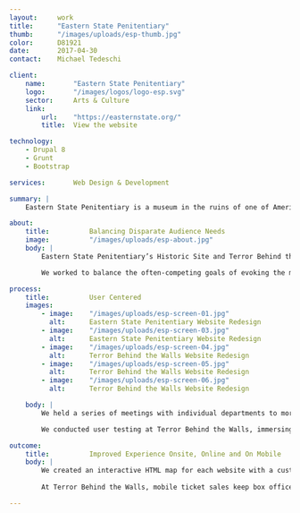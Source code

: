 ```yaml
---
layout:     work
title:      "Eastern State Penitentiary"
thumb:      "/images/uploads/esp-thumb.jpg"
color:      D81921
date:       2017-04-30
contact:    Michael Tedeschi

client:
    name:       "Eastern State Penitentiary"
    logo:       "/images/logos/logo-esp.svg"
    sector:     Arts & Culture
    link:   
        url:    "https://easternstate.org/"
        title:  View the website

technology:
    - Drupal 8
    - Grunt
    - Bootstrap

services:       Web Design & Development

summary: |
    Eastern State Penitentiary is a museum in the ruins of one of America’s oldest prisons. It is also home to Terror Behind the Walls, America’s largest haunted house. They wanted a responsive redesign of the websites for both their Historic Site and the annual Halloween attraction.

about:
    title:          Balancing Disparate Audience Needs
    image:          "/images/uploads/esp-about.jpg"
    body: |
        Eastern State Penitentiary’s Historic Site and Terror Behind the Walls are operated by the same staff at the same location, but they have very different audiences. To balance staff needs with audience expectations, we designed the two websites separately but with parallel structures. Our similarly customized Drupal back ends make content entry and updates easy for staff, and complementary front end structure and navigation create a consistent, familiar user experience for website visitors. We also included a quick toggle option in the header of each page so that visitors can easily navigate between the two websites. To differentiate the websites for their respective audiences, we conducted two distinct design processes, including mood boards, design treatments, review meetings, and revisions.

        We worked to balance the often-competing goals of evoking the mood of the Historic Site with positioning Eastern State Penitentiary as an institution that facilitates dialogue on contemporary issues. We facilitated conversations to hear out varying perspectives and concerns, then prepared a range of design options from grimy and ruined to contemporary and clean.

process:
    title:          User Centered
    images:
        - image:    "/images/uploads/esp-screen-01.jpg"
          alt:      Eastern State Penitentiary Website Redesign
        - image:    "/images/uploads/esp-screen-03.jpg"
          alt:      Eastern State Penitentiary Website Redesign
        - image:    "/images/uploads/esp-screen-04.jpg"
          alt:      Terror Behind the Walls Website Redesign
        - image:    "/images/uploads/esp-screen-05.jpg"
          alt:      Terror Behind the Walls Website Redesign
        - image:    "/images/uploads/esp-screen-06.jpg"
          alt:      Terror Behind the Walls Website Redesign

    body: |
        We held a series of meetings with individual departments to more precisely determine goals for both the Historic Site and Terror Behind the Walls. We learned that Eastern State Penitentiary was in the midst of a strategic planning process and had big goals for the future of the websites, including a collections database, more content around current corrections, and CRM integration; so we built the websites to accommodate their existing content, and to be flexible enough to add these additional features when they're ready. We facilitated hands-on design studios with Eastern State Penitentiary staff to determine content structure and layout.

        We conducted user testing at Terror Behind the Walls, immersing our team at multiple experiences in order to get real user feedback from a wide range of audience demographics. This testing/feedback informed a number of our design recommendations, including making the ticketing calendar more prominent and adding animation to the attractions map to highlight the option to watch video.

outcome:
    title:          Improved Experience Onsite, Online and On Mobile
    body: |
        We created an interactive HTML map for each website with a custom overhead graphic of the prison so that visitors can preview the on-site experiences from anywhere around the world. Terror Behind the Walls Attractions features preview videos of each unique attraction within the haunted house. We embedded Indoor Google Street View panoramas of the prison interior on the Historic Site Online Tour, along with summary text for featured stops.
        
        At Terror Behind the Walls, mobile ticket sales keep box office lines short, and allow for VIP upgrade options before visitors enter. We designed around the mobile experience, prominently featuring ticketing options and creating menu navigation that’s easy to use on mobile, and that also works well on desktop for a consistent, familiar user experience.

---
```



